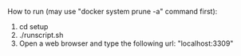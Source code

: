How to run (may use "docker system prune -a" command first):

1. cd setup
2. ./runscript.sh
3. Open a web browser and type the following url: "localhost:3309"
